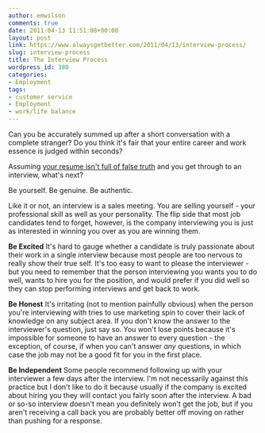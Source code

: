 ```yaml
---
author: emwilson
comments: true
date: 2011-04-13 11:51:08+00:00
layout: post
link: https://www.alwaysgetbetter.com/2011/04/13/interview-process/
slug: interview-process
title: The Interview Process
wordpress_id: 380
categories:
- Employment
tags:
- customer service
- Employment
- work/life balance
---
```


Can you be accurately summed up after a short conversation with a complete stranger? Do you think it's fair that your entire career and work essence is judged within seconds?

Assuming [your resume isn't full of false truth](/blog/2010/06/02/resumes-alphabet-soup/) and you get through to an interview, what's next?

Be yourself. Be genuine. Be authentic.

Like it or not, an interview is a sales meeting. You are selling yourself - your professional skill as well as your personality. The flip side that most job candidates tend to forget, however, is the company interviewing you is just as interested in winning you over as you are winning them.

**Be Excited**
It's hard to gauge whether a candidate is truly passionate about their work in a single interview because most people are too nervous to really show their true self. It's too easy to want to please the interviewer - but you need to remember that the person interviewing you wants you to do well, wants to hire you for the position, and would prefer if you did well so they can stop performing interviews and get back to work.

**Be Honest**
It's irritating (not to mention painfully obvious) when the person you're interviewing with tries to use marketing spin to cover their lack of knowledge on any subject area. If you don't know the answer to the interviewer's question, just say so. You won't lose points because it's impossible for someone to have an answer to every question - the exception, of course, if when you can't answer _any_ questions, in which case the job may not be a good fit for you in the first place.

**Be Independent**
Some people recommend following up with your interviewer a few days after the interview. I'm not necessarily against this practice but I don't like to do it because usually if the company is excited about hiring you they will contact you fairly soon after the interview. A bad or so-so interview doesn't mean you definitely won't get the job, but if you aren't receiving a call back you are probably better off moving on rather than pushing for a response.
